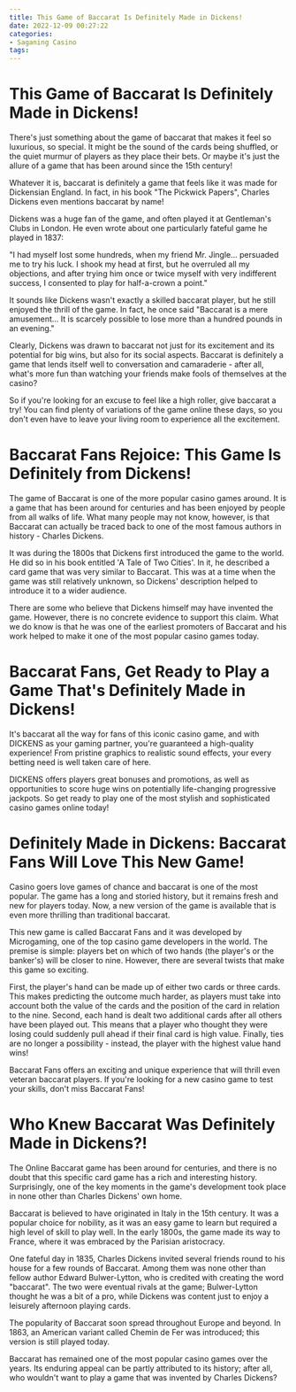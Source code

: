 ```yaml
---
title: This Game of Baccarat Is Definitely Made in Dickens!
date: 2022-12-09 00:27:22
categories:
- Saganing Casino
tags:
---
```



#  This Game of Baccarat Is Definitely Made in Dickens!

There's just something about the game of baccarat that makes it feel so luxurious, so special. It might be the sound of the cards being shuffled, or the quiet murmur of players as they place their bets. Or maybe it's just the allure of a game that has been around since the 15th century!

Whatever it is, baccarat is definitely a game that feels like it was made for Dickensian England. In fact, in his book "The Pickwick Papers", Charles Dickens even mentions baccarat by name!

Dickens was a huge fan of the game, and often played it at Gentleman's Clubs in London. He even wrote about one particularly fateful game he played in 1837:

"I had myself lost some hundreds, when my friend Mr. Jingle... persuaded me to try his luck. I shook my head at first, but he overruled all my objections, and after trying him once or twice myself with very indifferent success, I consented to play for half-a-crown a point."

It sounds like Dickens wasn't exactly a skilled baccarat player, but he still enjoyed the thrill of the game. In fact, he once said "Baccarat is a mere amusement... It is scarcely possible to lose more than a hundred pounds in an evening."

Clearly, Dickens was drawn to baccarat not just for its excitement and its potential for big wins, but also for its social aspects. Baccarat is definitely a game that lends itself well to conversation and camaraderie - after all, what's more fun than watching your friends make fools of themselves at the casino?

So if you're looking for an excuse to feel like a high roller, give baccarat a try! You can find plenty of variations of the game online these days, so you don't even have to leave your living room to experience all the excitement.

#  Baccarat Fans Rejoice: This Game Is Definitely from Dickens!

The game of Baccarat is one of the more popular casino games around. It is a game that has been around for centuries and has been enjoyed by people from all walks of life. What many people may not know, however, is that Baccarat can actually be traced back to one of the most famous authors in history - Charles Dickens.

It was during the 1800s that Dickens first introduced the game to the world. He did so in his book entitled 'A Tale of Two Cities'. In it, he described a card game that was very similar to Baccarat. This was at a time when the game was still relatively unknown, so Dickens' description helped to introduce it to a wider audience.

There are some who believe that Dickens himself may have invented the game. However, there is no concrete evidence to support this claim. What we do know is that he was one of the earliest promoters of Baccarat and his work helped to make it one of the most popular casino games today.

#  Baccarat Fans, Get Ready to Play a Game That's Definitely Made in Dickens!

It's baccarat all the way for fans of this iconic casino game, and with DICKENS as your gaming partner, you're guaranteed a high-quality experience! From pristine graphics to realistic sound effects, your every betting need is well taken care of here.

DICKENS offers players great bonuses and promotions, as well as opportunities to score huge wins on potentially life-changing progressive jackpots. So get ready to play one of the most stylish and sophisticated casino games online today!

#  Definitely Made in Dickens: Baccarat Fans Will Love This New Game!

Casino goers love games of chance and baccarat is one of the most popular. The game has a long and storied history, but it remains fresh and new for players today. Now, a new version of the game is available that is even more thrilling than traditional baccarat.

This new game is called Baccarat Fans and it was developed by Microgaming, one of the top casino game developers in the world. The premise is simple: players bet on which of two hands (the player's or the banker's) will be closer to nine. However, there are several twists that make this game so exciting.

First, the player's hand can be made up of either two cards or three cards. This makes predicting the outcome much harder, as players must take into account both the value of the cards and the position of the card in relation to the nine. Second, each hand is dealt two additional cards after all others have been played out. This means that a player who thought they were losing could suddenly pull ahead if their final card is high value. Finally, ties are no longer a possibility - instead, the player with the highest value hand wins!

Baccarat Fans offers an exciting and unique experience that will thrill even veteran baccarat players. If you're looking for a new casino game to test your skills, don't miss Baccarat Fans!

#  Who Knew Baccarat Was Definitely Made in Dickens?!

The Online Baccarat game has been around for centuries, and there is no doubt that this specific card game has a rich and interesting history. Surprisingly, one of the key moments in the game's development took place in none other than Charles Dickens' own home.

Baccarat is believed to have originated in Italy in the 15th century. It was a popular choice for nobility, as it was an easy game to learn but required a high level of skill to play well. In the early 1800s, the game made its way to France, where it was embraced by the Parisian aristocracy.

One fateful day in 1835, Charles Dickens invited several friends round to his house for a few rounds of Baccarat. Among them was none other than fellow author Edward Bulwer-Lytton, who is credited with creating the word "baccarat". The two were eventual rivals at the game; Bulwer-Lytton thought he was a bit of a pro, while Dickens was content just to enjoy a leisurely afternoon playing cards.

The popularity of Baccarat soon spread throughout Europe and beyond. In 1863, an American variant called Chemin de Fer was introduced; this version is still played today.

Baccarat has remained one of the most popular casino games over the years. Its enduring appeal can be partly attributed to its history; after all, who wouldn't want to play a game that was invented by Charles Dickens?